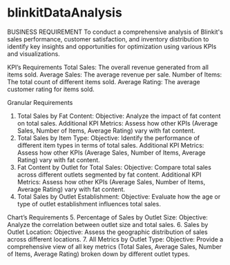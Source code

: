 # blinkitDataAnalysis
BUSINESS REQUIREMENT
To conduct a comprehensive analysis of Blinkit's sales performance, customer satisfaction, and inventory distribution to
identify key insights and opportunities for optimization using various KPIs and visualizations.

KPI’s Requirements
Total Sales: The overall revenue generated from all items sold.
Average Sales: The average revenue per sale.
Number of Items: The total count of different items sold.
Average Rating: The average customer rating for items sold.

Granular Requirements
1. Total Sales by Fat Content:
Objective: Analyze the impact of fat content on total sales.
Additional KPI Metrics: Assess how other KPIs (Average Sales, Number of Items, Average Rating) vary with fat content.
2. Total Sales by Item Type:
Objective: Identify the performance of different item types in terms of total sales.
Additional KPI Metrics: Assess how other KPIs (Average Sales, Number of Items, Average Rating) vary with fat content.
3. Fat Content by Outlet for Total Sales:
Objective: Compare total sales across different outlets segmented by fat content.
Additional KPI Metrics: Assess how other KPIs (Average Sales, Number of Items, Average Rating) vary with fat content.
4. Total Sales by Outlet Establishment:
Objective: Evaluate how the age or type of outlet establishment influences total sales.

Chart’s Requirements
5. Percentage of Sales by Outlet Size:
Objective: Analyze the correlation between outlet size and total sales.
6. Sales by Outlet Location:
Objective: Assess the geographic distribution of sales across different locations.
7. All Metrics by Outlet Type:
Objective: Provide a comprehensive view of all key metrics (Total Sales, Average Sales, Number of
Items, Average Rating) broken down by different outlet types.
